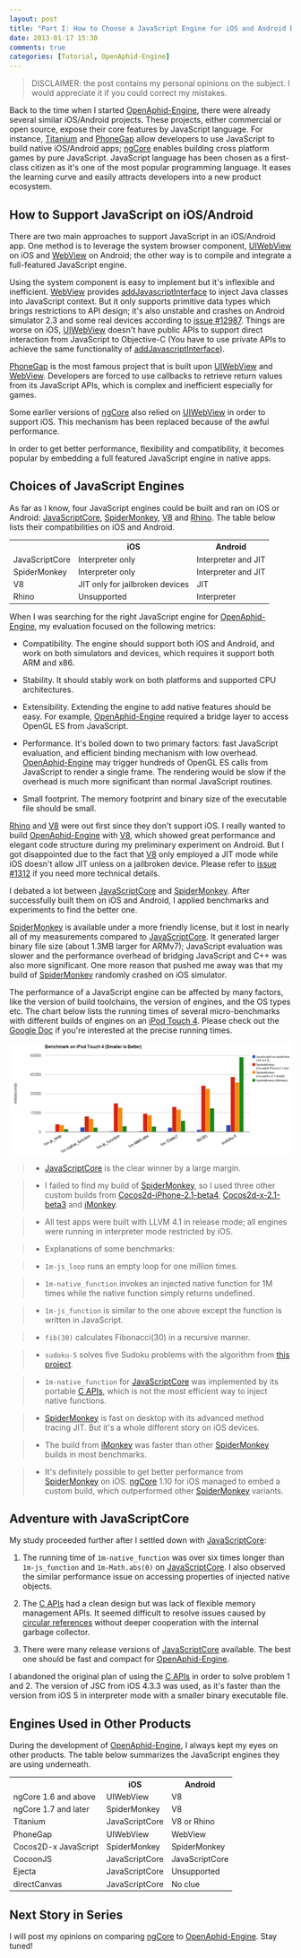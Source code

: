 ```yaml
---
layout: post
title: "Part I: How to Choose a JavaScript Engine for iOS and Android Development"
date: 2013-01-17 15:30
comments: true
categories: [Tutorial, OpenAphid-Engine]
---
```


> DISCLAIMER: the post contains my personal opinions on the subject. I would appreciate it if you could correct my mistakes.

Back to the time when I started [OpenAphid-Engine][], there were already several similar iOS/Android projects. These projects, either commercial or open source, expose their core features by JavaScript language. For instance, [Titanium][] and [PhoneGap][] allow developers to use JavaScript to build native iOS/Android apps; [ngCore][] enables building cross platform games by pure JavaScript. JavaScript language has been chosen as a first-class citizen as it's one of the most popular programming language. It eases the learning curve and easily attracts developers into a new product ecosystem.

<!-- more -->

## How to Support JavaScript on iOS/Android

There are two main approaches to support JavaScript in an iOS/Android app. One method is to leverage the system browser component, [UIWebView][] on iOS and [WebView][] on Android; the other way is to compile and integrate a full-featured JavaScript engine.

Using the system component is easy to implement but it's inflexible and inefficient. [WebView][] provides [addJavascriptInterface][2] to inject Java classes into JavaScript context. But it only supports primitive data types which brings restrictions to API design; it's also unstable and crashes on Android simulator 2.3 and some real devices according to [issue #12987][3]. Things are worse on iOS, [UIWebView][] doesn't have public APIs to support direct interaction from JavaScript to Objective-C (You have to use private APIs to achieve the same functionality of [addJavascriptInterface][2]).

[PhoneGap][] is the most famous project that is built upon [UIWebView][] and [WebView][]. Developers are forced to use callbacks to retrieve return values from its JavaScript APIs, which is complex and inefficient especially for games.

Some earlier versions of [ngCore][] also relied on [UIWebView][] in order to support iOS. This mechanism has been replaced because of the awful performance.

In order to get better performance, flexibility and compatibility, it becomes popular by embedding a full featured JavaScript engine in native apps.

## Choices of JavaScript Engines

As far as I know, four JavaScript engines could be built and ran on iOS or Android: [JavaScriptCore][], [SpiderMonkey][], [V8][] and [Rhino][]. The table below lists their compatibilities on iOS and Android.

<table class="aphid-table">
	<tr>
		<th></th>
		<th>iOS</th>
		<th>Android</th>
	</tr>
	<tr>
		<td class="aphid-table-main-col">JavaScriptCore</td> <td>Interpreter only</td> <td>Interpreter and JIT</td> 
	</tr>
	<tr>
		<td class="aphid-table-main-col">SpiderMonkey</td> <td>Interpreter only</td> <td>Interpreter and JIT</td> 
	</tr>
	<tr>
		<td class="aphid-table-main-col">V8</td> <td>JIT only for jailbroken devices</td> <td>JIT</td> 
	</tr>
	<tr>
		<td class="aphid-table-main-col">Rhino</td> <td>Unsupported</td> <td>Interpreter</td> 
	</tr>
</table>

When I was searching for the right JavaScript engine for [OpenAphid-Engine][], my evaluation focused on the following metrics:

- Compatibility. The engine should support both iOS and Android, and work on both simulators and devices, which requires it support both ARM and x86.

- Stability. It should stably work on both platforms and supported CPU architectures.

- Extensibility. Extending the engine to add native features should be easy. For example, [OpenAphid-Engine][] required a bridge layer to access OpenGL ES from JavaScript.

- Performance. It's boiled down to two primary factors: fast JavaScript evaluation, and efficient binding mechanism with low overhead. [OpenAphid-Engine][] may trigger hundreds of OpenGL ES calls from JavaScript to render a single frame. The rendering would be slow if the overhead is much more significant than normal JavaScript routines.

- Small footprint. The memory footprint and binary size of the executable file should be small. 

[Rhino][] and [V8][] were out first since they don't support iOS. I really wanted to build [OpenAphid-Engine][] with [V8][], which showed great performance and elegant code structure during my preliminary experiment on Android. But I got disappointed due to the fact that [V8][] only employed a JIT mode while iOS doesn't allow JIT unless on a jailbroken device. Please refer to [issue #1312][4] if you need more technical details.

I debated a lot between [JavaScriptCore][] and [SpiderMonkey][]. After successfully built them on iOS and Android, I applied benchmarks and experiments to find the better one.

[SpiderMonkey][] is available under a more friendly license, but it lost in nearly all of my measurements compared to [JavaScriptCore][]. It generated larger binary file size (about 1.3MB larger for ARMv7); JavaScript evaluation was slower and the performance overhead of bridging JavaScript and C++ was also more significant. One more reason that pushed me away was that my build of [SpiderMonkey][] randomly crashed on iOS simulator.

The performance of a JavaScript engine can be affected by many factors, like the version of build toolchains, the version of engines, and the OS types etc. The chart below lists the running times of several micro-benchmarks with different builds of engines on an [iPod Touch 4][8]. Please check out the [Google Doc][5] if you're interested at the precise running times.

![benchmark](/images/js-engine-benchmark-ipod-touch4.png "Benchmark Results of JavaScriptCore and SpiderMonkeys on iPod Touch 4")

> + [JavaScriptCore][] is the clear winner by a large margin.

> + I failed to find my build of [SpiderMonkey][], so I used three other custom builds from [Cocos2d-iPhone-2.1-beta4][10], [Cocos2d-x-2.1-beta3][11] and [iMonkey][12].

> + All test apps were built with LLVM 4.1 in release mode; all engines were running in interpreter mode restricted by iOS.

> + Explanations of some benchmarks:

>	- `1m-js_loop` runs an empty loop for one million times.

>	- `1m-native_function` invokes an injected native function for 1M times while the native function simply returns undefined.

>	- `1m-js_function` is similar to the one above except the function is written in JavaScript.

>	- `fib(30)` calculates Fibonacci(30) in a recursive manner.

>	- `sudoku-5` solves five Sudoku problems with the algorithm from [this project][7].

> + `1m-native_function` for [JavaScriptCore][] was implemented by its portable [C APIs][6], which is not the most efficient way to inject native functions.

> + [SpiderMonkey][] is fast on desktop with its advanced method tracing JIT. But it's a whole different story on iOS devices.

> + The build from [iMonkey][12] was faster than other [SpiderMonkey][] builds in most benchmarks.

> + It's definitely possible to get better performance from [SpiderMonkey][] on iOS. [ngCore][] 1.10 for iOS managed to embed a custom build, which outperformed other [SpiderMonkey][] variants.

## Adventure with JavaScriptCore

My study proceeded further after I settled down with [JavaScriptCore][]:

1. The running time of `1m-native_function` was over six times longer than `1m-js_function` and `1m-Math.abs(0)` on [JavaScriptCore][]. I also observed the similar performance issue on accessing properties of injected native objects.

2. The [C APIs][6] had a clean design but was lack of flexible memory management APIs. It seemed difficult to resolve issues caused by [circular references][9] without deeper cooperation with the internal garbage collector.

3. There were many release versions of [JavaScriptCore][] available. The best one should be fast and compact for [OpenAphid-Engine][].

I abandoned the original plan of using the [C APIs][6] in order to solve problem 1 and 2. The version of JSC from iOS 4.3.3 was used, as it's faster than the version from iOS 5 in interpreter mode with a smaller binary executable file.

## Engines Used in Other Products

During the development of [OpenAphid-Engine][], I always kept my eyes on other products. The table below summarizes the JavaScript engines they are using underneath.

<table class="aphid-table">
	<tr>
		<th></th>
		<th>iOS</th>
		<th>Android</th>
	</tr>
	<tr>
		<td class="aphid-table-main-col">ngCore 1.6 and above</td> <td>UIWebView</td> <td>V8</td> 
	</tr>
	<tr>
		<td class="aphid-table-main-col">ngCore 1.7 and later</td> <td>SpiderMonkey</td> <td>V8</td> 
	</tr>
	<tr>
		<td class="aphid-table-main-col">Titanium</td> <td>JavaScriptCore</td> <td>V8 or Rhino</td> 
	</tr>
	<tr>
		<td class="aphid-table-main-col">PhoneGap</td> <td>UIWebView</td> <td>WebView</td> 
	</tr>
	<tr>
		<td class="aphid-table-main-col">Cocos2D-x JavaScript</td> <td>SpiderMonkey</td> <td>SpiderMonkey</td> 
	</tr>
	<tr>
		<td class="aphid-table-main-col">CocoonJS</td> <td>JavaScriptCore</td> <td>JavaScriptCore</td> 
	</tr>
	<tr>
		<td class="aphid-table-main-col">Ejecta</td> <td>JavaScriptCore</td> <td>Unsupported</td> 
	</tr>
	<tr>
		<td class="aphid-table-main-col">directCanvas</td> <td>JavaScriptCore</td> <td>No clue</td> 
	</tr>
</table>

## Next Story in Series

I will post my opinions on comparing [ngCore][] to [OpenAphid-Engine][]. Stay tuned!

[OpenAphid-Engine]: https://github.com/openaphid/runtime "OpenAphid-Engine"
[ngCore]: https://developer.mobage.com/ "ngCore"
[JavaScriptCore]: http://trac.webkit.org/wiki/JavaScriptCore "JavaScriptCore"
[V8]: http://code.google.com/p/v8/ "V8"
[SpiderMonkey]: https://developer.mozilla.org/en/docs/SpiderMonkey "SpiderMonkey"
[Rhino]: https://developer.mozilla.org/en-US/docs/Rhino "Rhino"
[Titanium]: http://www.appcelerator.com/platform/titanium-sdk/ "Titanium"
[UIWebView]: http://developer.apple.com/library/ios/#documentation/uikit/reference/UIWebView_Class/Reference/Reference.html "UIWebView"
[WebView]: http://developer.android.com/reference/android/webkit/WebView.html "WebView"
[PhoneGap]: http://phonegap.com/ "PhoneGap"


[1]: http://code.google.com/p/v8/issues/detail?id=2477
[2]: http://developer.android.com/reference/android/webkit/WebView.html#addJavascriptInterface%28java.lang.Object,%20java.lang.String%29
[3]: http://code.google.com/p/android/issues/detail?id=12987
[4]: http://code.google.com/p/v8/issues/detail?id=1312
[5]: https://docs.google.com/spreadsheet/ccc?key=0AmitMpjPL_UEdGVVdmlwWDBTa0lEbnlQWmw4dlNmTGc
[6]: http://trac.webkit.org/browser/trunk/Source/JavaScriptCore/API
[7]: https://github.com/attractivechaos/plb/blob/master/sudoku/sudoku_v2.js
[8]: http://en.wikipedia.org/wiki/IPod_Touch#Specifications
[9]: http://stackoverflow.com/questions/10092619/precise-explanation-of-javascript-dom-circular-reference-issue
[10]: http://cocos2d-iphone.googlecode.com/files/cocos2d-iphone-2.1-beta4.tar.gz
[11]: http://cocos2d-x.googlecode.com/files/cocos2d-2.1beta3-x-2.1.0.zip
[12]: https://github.com/couchbaselabs/iMonkey